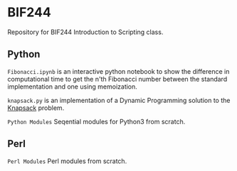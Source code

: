 # BIF244
Repository for BIF244 Introduction to Scripting class.

## Python

`Fibonacci.ipynb` is an interactive python notebook to show the difference in computational time to get the n'th Fibonacci number between the standard implementation and one using memoization.

`knapsack.py` is an implementation of a Dynamic Programming solution to the [Knapsack](https://en.wikipedia.org/wiki/Knapsack_problem) problem.

`Python Modules` Seqential modules for Python3 from scratch.

## Perl

`Perl Modules` Perl modules from scratch.

